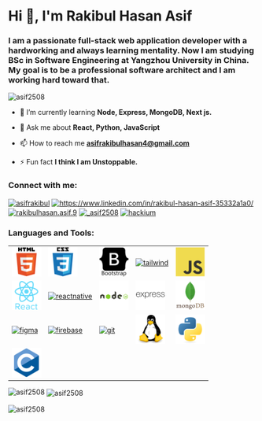 <h1 align="left">Hi 👋, I'm Rakibul Hasan Asif</h1>
<h3 align="left">I am a passionate full-stack web application developer with a hardworking and always learning mentality. Now I am studying BSc in Software Engineering at Yangzhou University in China. My goal is to be a professional software architect and I am working hard toward that.</h3>

<p align="left"> <img src="https://komarev.com/ghpvc/?username=asif2508&label=Profile%20views&color=0e75b6&style=flat" alt="asif2508" /> </p>

- 🌱 I’m currently learning **Node, Express, MongoDB, Next js.**

- 💬 Ask me about **React, Python, JavaScript**

- 📫 How to reach me **asifrakibulhasan4@gmail.com**

<!-- 📄 Know about my experiences [https://drive.google.com/file/d/19l3YsvK1YiFoBSqpcJ3gBy9IxtFYQNIW/view](https://drive.google.com/file/d/19l3YsvK1YiFoBSqpcJ3gBy9IxtFYQNIW/view) -->

- ⚡ Fun fact **I think I am Unstoppable.**

<h3 align="left">Connect with me:</h3>
<p align="left">
<a href="https://twitter.com/asifrakibul" target="blank"><img align="center" src="https://raw.githubusercontent.com/rahuldkjain/github-profile-readme-generator/master/src/images/icons/Social/twitter.svg" alt="asifrakibul" height="30" width="40" /></a>
<a href="https://linkedin.com/in/https://www.linkedin.com/in/rakibul-hasan-asif-35332a1a0/" target="blank"><img align="center" src="https://raw.githubusercontent.com/rahuldkjain/github-profile-readme-generator/master/src/images/icons/Social/linked-in-alt.svg" alt="https://www.linkedin.com/in/rakibul-hasan-asif-35332a1a0/" height="30" width="40" /></a>
<a href="https://fb.com/rakibulhasan.asif.9" target="blank"><img align="center" src="https://raw.githubusercontent.com/rahuldkjain/github-profile-readme-generator/master/src/images/icons/Social/facebook.svg" alt="rakibulhasan.asif.9" height="30" width="40" /></a>
<a href="https://instagram.com/_asif2508" target="blank"><img align="center" src="https://raw.githubusercontent.com/rahuldkjain/github-profile-readme-generator/master/src/images/icons/Social/instagram.svg" alt="_asif2508" height="30" width="40" /></a>
<a href="https://www.youtube.com/c/hackium" target="blank"><img align="center" src="https://raw.githubusercontent.com/rahuldkjain/github-profile-readme-generator/master/src/images/icons/Social/youtube.svg" alt="hackium" height="30" width="40" /></a>
</p>

<h3 align="left">Languages and Tools:</h3>
 <table>
        <tr>
            <td><a href="https://www.w3.org/html/" target="_blank" rel="noreferrer"> <img src="https://raw.githubusercontent.com/devicons/devicon/master/icons/html5/html5-original-wordmark.svg" alt="html5" width="60" height="60"/> </a></td>
            <td><a href="https://www.w3schools.com/css/" target="_blank" rel="noreferrer"> <img src="https://raw.githubusercontent.com/devicons/devicon/master/icons/css3/css3-original-wordmark.svg" alt="css3" width="60" height="60"/> </a></td>
            <td><a href="https://getbootstrap.com" target="_blank" rel="noreferrer"> <img src="https://raw.githubusercontent.com/devicons/devicon/master/icons/bootstrap/bootstrap-plain-wordmark.svg" alt="bootstrap" width="60" height="60"/> </a></td>
            <td><a href="https://tailwindcss.com/" target="_blank" rel="noreferrer"> <img src="https://www.vectorlogo.zone/logos/tailwindcss/tailwindcss-icon.svg" alt="tailwind" width="60" height="60"/> </a></td>
            <td><a href="https://developer.mozilla.org/en-US/docs/Web/JavaScript" target="_blank" rel="noreferrer"> <img src="https://raw.githubusercontent.com/devicons/devicon/master/icons/javascript/javascript-original.svg" alt="javascript" width="60" height="60"/> </a> </td>
        </tr>
        <tr>
            <td><a href="https://reactjs.org/" target="_blank" rel="noreferrer"> <img src="https://raw.githubusercontent.com/devicons/devicon/master/icons/react/react-original-wordmark.svg" alt="react" width="60" height="60"/> </a></td>
            <td><a href="https://reactnative.dev/" target="_blank" rel="noreferrer"> 
                <img src="https://reactnative.dev/img/header_logo.svg" alt="reactnative" width="60" height="60"/> </a> </td>
            <td><a href="https://nodejs.org" target="_blank" rel="noreferrer"> <img src="https://raw.githubusercontent.com/devicons/devicon/master/icons/nodejs/nodejs-original-wordmark.svg" alt="nodejs" width="60" height="60"/> </a> </td>
            <td><a href="https://expressjs.com" target="_blank" rel="noreferrer"> <img src="https://raw.githubusercontent.com/devicons/devicon/master/icons/express/express-original-wordmark.svg" alt="express" width="60" height="60"/> </a> </td>
            <td><a href="https://www.mongodb.com/" target="_blank" rel="noreferrer"> <img src="https://raw.githubusercontent.com/devicons/devicon/master/icons/mongodb/mongodb-original-wordmark.svg" alt="mongodb" width="60" height="60"/> </a></td>
        </tr>
        <tr>
            <td><a href="https://www.figma.com/" target="_blank" rel="noreferrer"> <img src="https://www.vectorlogo.zone/logos/figma/figma-icon.svg" alt="figma" width="60" height="60"/> </a></td>
            <td><a href="https://firebase.google.com/" target="_blank" rel="noreferrer"> <img src="https://www.vectorlogo.zone/logos/firebase/firebase-icon.svg" alt="firebase" width="60" height="60"/> </a> </td>
            <td><a href="https://git-scm.com/" target="_blank" rel="noreferrer"> <img src="https://www.vectorlogo.zone/logos/git-scm/git-scm-icon.svg" alt="git" width="60" height="60"/> </a> </td>
            <td><a href="https://www.linux.org/" target="_blank" rel="noreferrer"> <img src="https://raw.githubusercontent.com/devicons/devicon/master/icons/linux/linux-original.svg" alt="linux" width="60" height="60"/> </a></td>
            <td><a href="https://www.python.org" target="_blank" rel="noreferrer"> <img src="https://raw.githubusercontent.com/devicons/devicon/master/icons/python/python-original.svg" alt="python" width="60" height="60"/> </a> </td>
        </tr>
        <tr>
            <td><a href="https://www.cprogramming.com/" target="_blank" rel="noreferrer"> <img src="https://raw.githubusercontent.com/devicons/devicon/master/icons/c/c-original.svg" alt="c" width="60" height="60"/> </a> </td>
        </tr>
    </table>


<p><img align="left" src="https://github-readme-stats.vercel.app/api/top-langs?username=asif2508&show_icons=true&locale=en&layout=compact" alt="asif2508" /></p>

<p>&nbsp;<img align="center" src="https://github-readme-stats.vercel.app/api?username=asif2508&show_icons=true&locale=en" alt="asif2508" /></p>

<p><img align="center" src="https://github-readme-streak-stats.herokuapp.com/?user=asif2508&" alt="asif2508" /></p>
